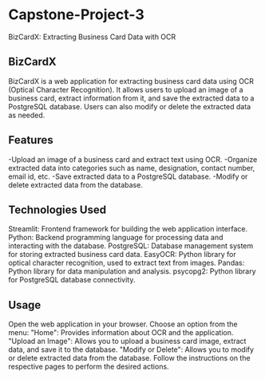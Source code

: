# Capstone-Project-3
BizCardX: Extracting Business Card Data with OCR

## BizCardX
BizCardX is a web application for extracting business card data using OCR (Optical Character Recognition). It allows users to upload an image of a business card, extract information from it, and save the extracted data to a PostgreSQL database. Users can also modify or delete the extracted data as needed.

## Features
-Upload an image of a business card and extract text using OCR.
-Organize extracted data into categories such as name, designation, contact number, email id, etc.
-Save extracted data to a PostgreSQL database.
-Modify or delete extracted data from the database.

## Technologies Used
Streamlit: Frontend framework for building the web application interface.
Python: Backend programming language for processing data and interacting with the database.
PostgreSQL: Database management system for storing extracted business card data.
EasyOCR: Python library for optical character recognition, used to extract text from images.
Pandas: Python library for data manipulation and analysis.
psycopg2: Python library for PostgreSQL database connectivity.

## Usage
Open the web application in your browser.
Choose an option from the menu:
"Home": Provides information about OCR and the application.
"Upload an Image": Allows you to upload a business card image, extract data, and save it to the database.
"Modify or Delete": Allows you to modify or delete extracted data from the database.
Follow the instructions on the respective pages to perform the desired actions.
